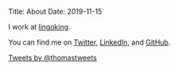 Title: About
Date: 2019-11-15

I work at [lingoking](https://www.lingoking.com/).

You can find me on [Twitter](https://twitter.com/thomastweets), [LinkedIn](https://www.linkedin.com/in/thomasemmerling), and [GitHub](https://github.com/thomastweets).

<a class="twitter-timeline" data-dnt="true" href="https://twitter.com/thomastweets" data-widget-id="613782502944149505">Tweets by @thomastweets</a>
<script>!function(d,s,id){var js,fjs=d.getElementsByTagName(s)[0],p=/^http:/.test(d.location)?'http':'https';if(!d.getElementById(id)){js=d.createElement(s);js.id=id;js.src=p+"://platform.twitter.com/widgets.js";fjs.parentNode.insertBefore(js,fjs);}}(document,"script","twitter-wjs");</script>

